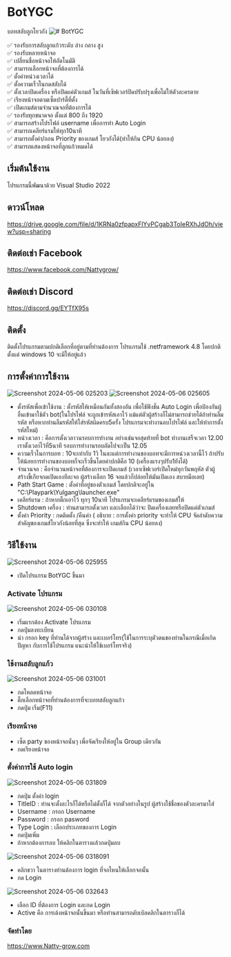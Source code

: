 # BotYGC
บอทสลับลูกโยวกัง 
![# BotYGC](https://github.com/nattikomatti/-BotYGC/assets/45087644/12bdbbaa-81b0-4673-bd78-da73adfa9639)

✅ รองรับการสลับลูกแก้วระดับ ล่าง กลาง สูง\
✅ รองรับหลายหน้าจอ\
✅ เปลี่ยนชื่อหน้าจอให้อัตโนมัติ\
✅ สามารถเลือกหน้าจอที่ต้องการได้\
✅ ตั้งค่าหน่วงเวลาได้\
✅ ตั้งความเร็วในกดสลับได้\
✅ ตั้งเวลาปิดเครื่อง หรือปิดแค่ตัวเกมส์ ในวันที่เซิฟเวอร์ปิดปรับปรุงเพื่อไม่ให้ตัวละครตาย\
✅ เรียงหน้าจอตามเซ็ตปาร์ตี้ที่ตั้ง\
✅ เปิดเกมส์ตามจำนวณจอที่ต้องการได้\
✅ รองรับทุกขนาดจอ ตั้งแต่ 800 ถึง 1920\
✅ สามารถสร้างโปรไฟล์ username เพื่อการทำ Auto Login\
✅ สามารถเคลียร์แรมให้ทุก10นาที\
✅ สามารถตั้งค่า/ถอน Priority ของเกมส์ โยวกังได้(ทำให้กิน CPU น้อยลง)\
✅ สามารถแสดงหน้าจอที่ลูกแก้วหมดได้

## เริ่มต้นใช้งาน
โปรแกรมนี้พัฒนาด้วย Visual Studio 2022

## ดาวน์โหลด
<a>https://drive.google.com/file/d/1KRNa0zfpapxFlYvPCgab3ToIeRXhJdOh/view?usp=sharing</a>
## ติดต่อเช่า Facebook
<a>https://www.facebook.com/Nattygrow/</a>
## ติดต่อเช่า Discord
<a>https://discord.gg/EYTfX95s</a>

## ติดตั้ง
ติดตั้งโปรแกรมตามปกติเลือกที่อยู่ตามที่ท่านต้องการ โปรแกรมใช้ .netframework 4.8 โดยปกติ ตั้งแต่ windows 10 จะมีให้อยู่แล้ว

## การตั้งค่าการใช้งาน

![Screenshot 2024-05-06 025203](https://github.com/nattikomatti/-BotYGC/assets/45087644/5bfbeece-cf78-4ff0-8d26-d25da5098999)
![Screenshot 2024-05-06 025605](https://github.com/nattikomatti/-BotYGC/assets/45087644/265dcc2f-e632-42ad-97d0-0952b6f90a98)
- ตั้งรหัสเพื่อเข้าใช้งาน : ตั้งรหัสให้เหมือนกันทั้งสองอัน เพื่อใช้ฟังชั่น Auto Login เพื่อป้องกันผู้อื่นเข้ามาใช้ตัว bot(ในโปรไฟล์ จะถูกเข้ารหัสเอาไว้ แม้แต่ตัวผู้สร้างก็ไม่สามารถช่วยได้ถ้าท่านลืมรหัส หรือหากท่านลืมรหัสให้ใส่รหัสผิดครบ5ครั้ง โปรแกรมจะทำงานลบโปรไฟล์ และให้ทำการตั้งรหัสใหม่)
- หน่วงเวลา : คือการตั้งเวลาวนรอบการทำงาน อย่างเช่นจอสุดท้ายที่ bot ทำงานเสร็จเวลา 12.00 เราตั้งเวลา่ไว้ที่5นาที  รอบการทำงานรอบถัดไปจะเป็น 12.05
- ความเร็วในการบอท : 10จะเท่ากับ 1วิ ในละแต่การทำงานของบอทจะมีการหน่วงเวลานี้ไว้ ถ้าปรับให้น้อยการทำงานของบอทก็จะเร็วขึ้นโดยค่าปกติคือ 10 (เครื่องแรงๆปรับ1ยังได้)
- จำนวนจอ : คือจำนวนหน้าจอที่ต้องการจะเปิดเกมส์ (เวลาเซิฟเวอร์เปิดใหม่ทุกวันพฤหัส ตัวผู้สร้างขี้เกียจกดเปิดเองทีละจอ ผู้สร้างเลือก 16 จอแล้วก็ปล่อยให้มันเปิดเอง สบายมือเลย)
- Path Start Game : ตั้งค่าที่อยู่ของตัวเกมส์  โดยปกติจะอยู่ใน "C:\Playpark\Yulgang\launcher.exe"
- เคลียร์แรม : ถ้าหากติ๊กเอาไว้ ทุกๆ 10นาที โปรแกรมจะเคลียร์แรมของเกมส์ให้
- Shutdown เครื่อง : ท่านสามารถตั้งเวลา และเลือกได้ว่าจะ ปิดเครื่องเลยหรือปิดแค่ตัวเกมส์
- ตั้งค่า Priority : กดติดตั้ง /คืนค่า ( อธิบาย : การตั้งค่า priority จะทำให้ CPU จัดลำดับความสำคัญของเกมส์โยวกังน้อยที่สุด ซึ่งจะทำให้ เกมส์กิน CPU น้อยลง)
  

## วิธีใช้งาน
![Screenshot 2024-05-06 025955](https://github.com/nattikomatti/-BotYGC/assets/45087644/a695177c-1245-4557-84b3-4ec880753291)
- เปิดโปรแกรม BotYGC ขึ้นมา
### Activate โปรแกรม
![Screenshot 2024-05-06 030108](https://github.com/nattikomatti/-BotYGC/assets/45087644/2ddb65cd-2cd8-42b6-8a25-16257b8de746)

- เริ่มแรกต้อง Activate โปรแกรม
- กดปุ่มลงทะเบียน
- นำ กรอก key ที่ท่านได้จากผู้สร้าง และเบอร์โทร(ใช้ในการระบุตัวตนของท่านในกรณีเมื่อเกิดปัญหา กับการใช้โปรแกรม แนะนำให้ใช้เบอร์โทรจริง)

  
### ใช้งานสลับลูกแก้ว
![Screenshot 2024-05-06 031001](https://github.com/nattikomatti/-BotYGC/assets/45087644/10796add-d80c-4e13-b162-4151d62f53d4)
- กดโหลดหน้าจอ
- ติ๊กเลือกหน้าจอที่ท่านต้องการที่จะบอทสลับลูกแก้ว
- กดปุ่ม เริ่ม(F11)

  
### เรียงหน้าจอ
- เซ็ต party ของหน้าจอนั่นๆ เพื่อจัดเรียงให้อยู่ใน Group เดียวกัน
- กดเรียงหน้าจอ

### ตั้งค่าการใช้  Auto login
![Screenshot 2024-05-06 031809](https://github.com/nattikomatti/-BotYGC/assets/45087644/f94e4606-7f1a-425d-bdb5-8e02403d462d)

- กดปุ่ม ตั้งค่า login
- TitleID : ท่านจะตั้งอะไรก็ได้หรือไม่ตั้งก็ได้ จากตัวอย่างในรูป ผู้สร้างใช้ชื่อของตัวละครมาใส่
- Username : กรอก Username
- Password : กรอก pasword
- Type Login : เลือกประเภทของการ Login
- กดปุ่มเพิ่ม
- ถ้าหากต้องการลบ ให้คลิกในตารางแล้วกดปุ่มลบ

![Screenshot 2024-05-06 0318091](https://github.com/nattikomatti/-BotYGC/assets/45087644/ec06b7fd-99c1-4f7f-9658-617e9ac62935)


- คลิกขวา ในตารางท่านต้องการ login ที่จอไหนให้เลือกจอนั้น
- กด Login
  
![Screenshot 2024-05-06 032643](https://github.com/nattikomatti/-BotYGC/assets/45087644/c44caed7-1e24-4cc8-b405-37c5272cd9c0)

- เลือก ID ที่ต้องการ Login และกด Login
- Active คือ การเด้งหน้าจอนั้นขึ้นมา หรือท่านสามารถดับเบิลคลิกในตารางก็ได้

### จัดทำโดย
<a>https://www.Natty-grow.com</a>

